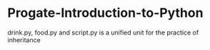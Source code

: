 # Progate-Introduction-to-Python
drink.py, food.py and script.py is a unified unit for the practice of inheritance
